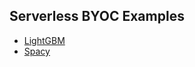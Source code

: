 ## Serverless BYOC Examples

- [LightGBM](https://lightgbm.readthedocs.io/en/latest/)
- [Spacy](https://spacy.io/)
